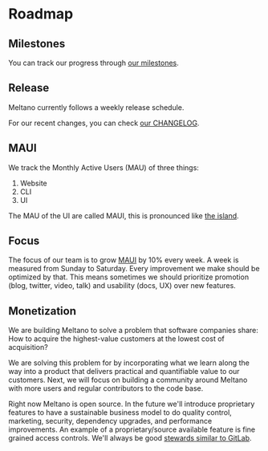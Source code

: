 # Roadmap

## Milestones

You can track our progress through [ our milestones](https://gitlab.com/groups/meltano/-/milestones).

## Release

Meltano currently follows a weekly release schedule.

For our recent changes, you can check [our CHANGELOG](https://gitlab.com/meltano/meltano/blob/master/CHANGELOG.md). 

## MAUI

We track the Monthly Active Users (MAU) of three things:

1. Website
2. CLI
3. UI

The MAU of the UI are called MAUI, this is pronounced like [the island](https://en.wikipedia.org/wiki/Maui).

## Focus

The focus of our team is to grow [MAUI](#maui) by 10% every week.
A week is measured from Sunday to Saturday.
Every improvement we make should be optimized by that.
This means sometimes we should prioritize promotion (blog, twitter, video, talk) and usability (docs, UX) over new features.

## Monetization

We are building Meltano to solve a problem that software companies share: How to acquire the highest-value customers at the lowest cost of acquisition? 

We are solving this problem for by incorporating what we learn along the way into a product that delivers practical and quantifiable value to our customers. Next, we will focus on building a community around Meltano with more users and regular contributors to the code base.

Right now Meltano is open source. In the future we'll introduce proprietary features to have a sustainable business model to do quality control, marketing, security, dependency upgrades, and performance improvements. An example of a proprietary/source available feature is fine grained access controls. We'll always be good [stewards similar to GitLab](https://about.gitlab.com/stewardship/).